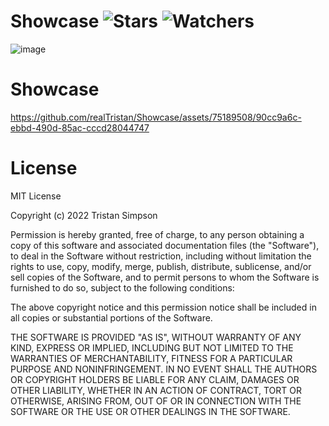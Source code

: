 # Showcase ![Stars](https://img.shields.io/github/stars/realTristan/TellU?color=brightgreen) ![Watchers](https://img.shields.io/github/watchers/realTristan/TellU?label=Watchers)
![image](https://github.com/realTristan/Showcase/assets/75189508/4ce8b0b0-4627-45cb-b952-9e8d17465cc8)

# Showcase

https://github.com/realTristan/Showcase/assets/75189508/90cc9a6c-ebbd-490d-85ac-cccd28044747



# License
MIT License

Copyright (c) 2022 Tristan Simpson

Permission is hereby granted, free of charge, to any person obtaining a copy of this software and associated documentation files (the "Software"), to deal in the Software without restriction, including without limitation the rights to use, copy, modify, merge, publish, distribute, sublicense, and/or sell copies of the Software, and to permit persons to whom the Software is furnished to do so, subject to the following conditions:

The above copyright notice and this permission notice shall be included in all copies or substantial portions of the Software.

THE SOFTWARE IS PROVIDED "AS IS", WITHOUT WARRANTY OF ANY KIND, EXPRESS OR IMPLIED, INCLUDING BUT NOT LIMITED TO THE WARRANTIES OF MERCHANTABILITY, FITNESS FOR A PARTICULAR PURPOSE AND NONINFRINGEMENT. IN NO EVENT SHALL THE AUTHORS OR COPYRIGHT HOLDERS BE LIABLE FOR ANY CLAIM, DAMAGES OR OTHER LIABILITY, WHETHER IN AN ACTION OF CONTRACT, TORT OR OTHERWISE, ARISING FROM, OUT OF OR IN CONNECTION WITH THE SOFTWARE OR THE USE OR OTHER DEALINGS IN THE SOFTWARE.
